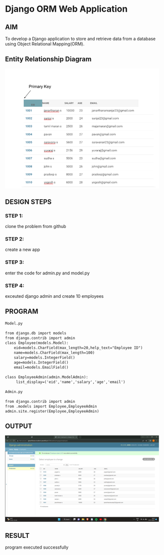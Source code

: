 # Django ORM Web Application

## AIM
To develop a Django application to store and retrieve data from a database using Object Relational Mapping(ORM).

## Entity Relationship Diagram
 ![Entity Relationship Diagram](./er.png)


## DESIGN STEPS

### STEP 1:
clone the problem from github
### STEP 2:
create a new app
### STEP 3:
enter the code for admin.py and model.py
### STEP 4:
exceuted django admin and create 10 employees


## PROGRAM

```
Model.py

from django.db import models
from django.contrib import admin
class Employee(models.Model):
    eid=models.CharField(max_length=20,help_text="Employee ID")
    name=models.CharField(max_length=100)
    salary=models.IntegerField()
    age=models.IntegerField()
    email=models.EmailField()
     
class EmployeeAdmin(admin.ModelAdmin):
     list_display=('eid','name','salary','age','email')

Admin.py  

from django.contrib import admin
from .models import Employee,EmployeeAdmin
admin.site.register(Employee,EmployeeAdmin)
```

## OUTPUT

![OUTPUT](./out.png)



## RESULT

program executed successfully